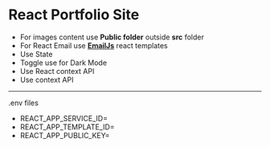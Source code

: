 # React Portfolio Site

* For images content use **Public folder** outside **src** folder
* For React Email use **[EmailJs](https://www.emailjs.com/)** react templates
* Use State
* Toggle use for Dark Mode
* Use React context API 
* Use context API

-----------
.env files
* REACT_APP_SERVICE_ID=
* REACT_APP_TEMPLATE_ID=
* REACT_APP_PUBLIC_KEY=
